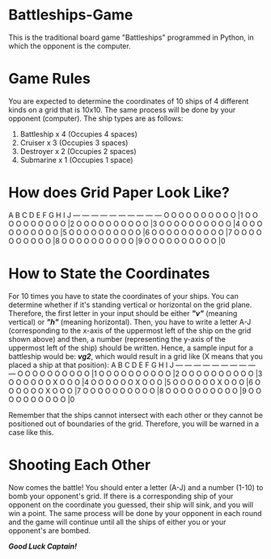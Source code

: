 # Battleships-Game
This is the traditional board game "Battleships" programmed in Python, in which the opponent is the computer.

# Game Rules
You are expected to determine the coordinates of 10 ships of 4 different kinds on a grid that is 10x10. The same process will be done by your opponent (computer). The ship types are as follows:
1. Battleship x 4 (Occupies 4 spaces)
2. Cruiser x 3 (Occupies 3 spaces)
3. Destroyer x 2 (Occupies 2 spaces)
4. Submarine x 1 (Occupies 1 space)

# How does Grid Paper Look Like?
 A  B  C  D  E  F  G  H  I  J 
 —  —  —  —  —  —  —  —  —  — 
 O  O  O  O  O  O  O  O  O  O |1
 O  O  O  O  O  O  O  O  O  O |2
 O  O  O  O  O  O  O  O  O  O |3
 O  O  O  O  O  O  O  O  O  O |4
 O  O  O  O  O  O  O  O  O  O |5
 O  O  O  O  O  O  O  O  O  O |6
 O  O  O  O  O  O  O  O  O  O |7
 O  O  O  O  O  O  O  O  O  O |8
 O  O  O  O  O  O  O  O  O  O |9
 O  O  O  O  O  O  O  O  O  O |0

# How to State the Coordinates
For 10 times you have to state the coordinates of your ships. You can determine whether if it's standing vertical or horizontal on the grid plane. Therefore, the first letter in your input should be either ***"v"*** (meaning vertical) or ***"h"*** (meaning horizontal). Then, you have to write a letter A-J (corresponding to the x-axis of the uppermost left of the ship on the grid shown above) and then, a number (representing the y-axis of the uppermost left of the ship) should be written.
Hence, a sample input for a battleship would be: ***vg2***, which would result in a grid like (X means that you placed a ship at that position):
A  B  C  D  E  F  G  H  I  J 
 —  —  —  —  —  —  —  —  —  — 
 O  O  O  O  O  O  O  O  O  O |1
 O  O  O  O  O  O  O  O  O  O |2
 O  O  O  O  O  O  O  O  O  O |3
 O  O  O  O  O  O  X  O  O  O |4
 O  O  O  O  O  O  X  O  O  O |5
 O  O  O  O  O  O  X  O  O  O |6
 O  O  O  O  O  O  X  O  O  O |7
 O  O  O  O  O  O  O  O  O  O |8
 O  O  O  O  O  O  O  O  O  O |9
 O  O  O  O  O  O  O  O  O  O |0
 
 Remember that the ships cannot intersect with each other or they cannot be positioned out of boundaries of the grid. Therefore, you will be warned in a case like this.
 
 # Shooting Each Other
Now comes the battle! You should enter a letter (A-J) and a number (1-10) to bomb your opponent's grid. If there is a corresponding ship of your opponent on the coordinate you guessed, their ship will sink, and you will win a point. The same process will be done by your opponent in each round and the game will continue until all the ships of either you or your opponent's are bombed.

***Good Luck Captain!***
